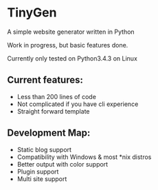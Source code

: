 # TinyGen

A simple website generator written in Python

Work in progress, but basic features done.

Currently only tested on Python3.4.3 on Linux

## Current features:
* Less than 200 lines of code
* Not complicated if you have cli experience
* Straight forward template

## Development Map:

* Static blog support
* Compatibility with Windows & most *nix distros
* Better output with color support
* Plugin support
* Multi site support
